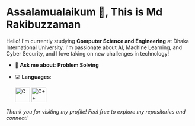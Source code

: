 # Assalamualaikum 👋, This is Md Rakibuzzaman



Hello! I'm currently studying **Computer Science and Engineering** at Dhaka International University. I'm passionate about AI, Machine Learning, and Cyber Security, and I love taking on new challenges in technology!

<div align="right">



</div>


- 💬 **Ask me about**: **Problem Solving**
- 💻 **Languages**:

  <img src="https://cdn.jsdelivr.net/gh/devicons/devicon/icons/c/c-original.svg" alt="C" width="40" height="40"/>
  <img src="https://cdn.jsdelivr.net/gh/devicons/devicon/icons/cplusplus/cplusplus-original.svg" alt="C++" width="40" height="40"/>





_Thank you for visiting my profile! Feel free to explore my repositories and connect!_
